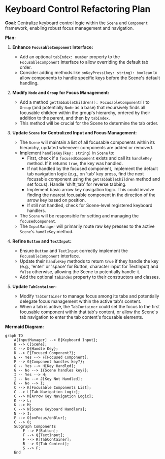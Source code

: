 # Keyboard Control Refactoring Plan

**Goal:** Centralize keyboard control logic within the `Scene` and `Component` framework, enabling robust focus management and navigation.

**Plan:**

1.  **Enhance `FocusableComponent` Interface:**
    *   Add an optional `tabIndex: number` property to the `FocusableComponent` interface to allow overriding the default tab order.
    *   Consider adding methods like `onKeyPress(key: string): boolean` to allow components to handle specific keys before the Scene's default handling.

2.  **Modify `Node` and `Group` for Focus Management:**
    *   Add a method `getTabbableChildren(): FocusableComponent[]` to `Group` (and potentially `Node` as a base) that recursively finds all focusable children within the group's hierarchy, ordered by their addition to the parent, and then by `tabIndex`.
    *   This method will be crucial for the Scene to determine the tab order.

3.  **Update `Scene` for Centralized Input and Focus Management:**
    *   The `Scene` will maintain a list of all focusable components within its hierarchy, updated whenever components are added or removed.
    *   Implement `handleKey(key: string)` in `Scene` to:
        *   First, check if a `focusedComponent` exists and call its `handleKey` method. If it returns `true`, the key was handled.
        *   If not handled by the focused component, implement the default tab navigation logic (e.g., on 'tab' key press, find the next focusable component using the `getTabbableChildren` method and set focus). Handle 'shift_tab' for reverse tabbing.
        *   Implement basic arrow key navigation logic. This could involve finding the nearest focusable component in the direction of the arrow key based on position.
        *   If still not handled, check for Scene-level registered keyboard handlers.
    *   The `Scene` will be responsible for setting and managing the `focusedComponent`.
    *   The `InputManager` will primarily route raw key presses to the active `Scene`'s `handleKey` method.

4.  **Refine `Button` and `TextInput`:**
    *   Ensure `Button` and `TextInput` correctly implement the `FocusableComponent` interface.
    *   Update their `handleKey` methods to return `true` if they handle the key (e.g., 'enter' or 'space' for Button, character input for TextInput) and `false` otherwise, allowing the Scene to potentially handle it.
    *   Add the optional `tabIndex` property to their constructors and classes.

5.  **Update `TabContainer`:**
    *   Modify `TabContainer` to manage focus among its tabs and potentially delegate focus management within the active tab's content.
    *   When a tab is active, the `TabContainer` could set the focus to the first focusable component within that tab's content, or allow the Scene's tab navigation to enter the tab content's focusable elements.

**Mermaid Diagram:**

```mermaid
graph TD
    A[InputManager] --> B{Keyboard Input};
    B --> C[Scene];
    C --> D{Handle Key};
    D --> E{Focused Component?};
    E -- Yes --> F[Focused Component];
    F --> G{Component handles key?};
    G -- Yes --> H[Key Handled];
    G -- No --> I{Scene handles key?};
    I -- Yes --> H;
    I -- No --> J[Key Not Handled];
    E -- No --> I;
    C --> K[Focusable Components List];
    C --> L[Tab Navigation Logic];
    C --> M[Arrow Key Navigation Logic];
    K --> L;
    K --> M;
    C --> N[Scene Keyboard Handlers];
    N --> I;
    F --> O[onFocus/onBlur];
    C --> O;
    Subgraph Components
        F --> P[Button];
        F --> Q[TextInput];
        F --> R[TabContainer];
        R --> S[Tab Content];
        S --> F;
    End